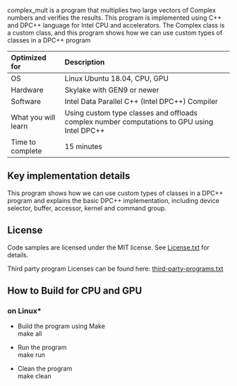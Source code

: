complex_mult is a  program that multiplies two large vectors of Complex numbers and verifies the results. This program is implemented using C++ and DPC++ language for Intel CPU and accelerators.
The Complex class is a custom class, and this program shows how we can use custom types of classes in a DPC++ program
  
| Optimized for                       | Description
|:---                               |:---
| OS                                | Linux Ubuntu 18.04, CPU, GPU 
| Hardware                          | Skylake with GEN9 or newer
| Software                          | Intel Data Parallel C++ (Intel DPC++) Compiler
| What you will learn               | Using custom type classes and offloads complex number computations to GPU using Intel DPC++
| Time to complete                  | 15 minutes  
  
## Key implementation details 
This program shows how we can use custom types of classes in a DPC++ program and explains the basic DPC++ implementation, including device selector, buffer, accessor, kernel and command group.

## License  
Code samples are licensed under the MIT license. See
[License.txt](https://github.com/oneapi-src/oneAPI-samples/blob/master/License.txt) for details.

Third party program Licenses can be found here: [third-party-programs.txt](https://github.com/oneapi-src/oneAPI-samples/blob/master/third-party-programs.txt)

## How to Build for CPU and GPU 

### on Linux*  
   * Build the program using Make  
    make all  

   * Run the program  
    make run  

   * Clean the program  
    make clean
